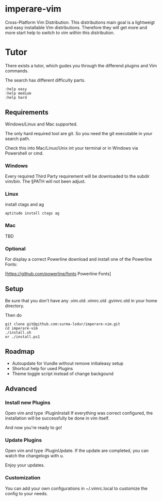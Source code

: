 # imperare-vim

Cross-Platform Vim Distribution.
This distributions main goal is a lightweigt and easy installable Vim distributions.
Therefore they will get more and more start help to switch to vim within this distribution.

# Tutor

There exists a tutor, which gudes you through the differend plugins and Vim commands.

The search has different difficulty parts.

    :help easy
    :help medium
    :help hard



## Requirements

Windows/Linux and Mac supported.

The only hard required tool are git.
So you need the git executable in your search path.

Check this into Mac/Linux/Unix int your terminal or in Windows via Powershell or cmd.

### Windows

Every required Third Party requirement will be downloaded to the subdir vim/bin.
The §PATH will not been adjust.

### Linux

install ctags and ag

    aptitude install ctags ag

### Mac

TBD

### Optional

For display a correct Powerline download and install one of the Powerline Fonts:

[https://github.com/powerline/fonts Powerline Fonts]

## Setup

Be sure that you don't have any .vim.old .vimrc.old .gvimrc.old in your
home directory.

Then do

    git clone git@github.com:surma-lodur/imperare-vim.git 
    cd imperare-vim
    ./install.sh
    or ./install.ps1


## Roadmap

* Autoupdate for Vundle without remove initialeasy setup
* Shortcut help for used Plugins
* Theme toggle script instead of change backgound

## Advanced

### Install new Plugins 

Open vim and type :PluginInstall
If everything was correct configured, the installation will be successfully be done in
vim itself.

And now you're ready to go!

### Update Plugins

Open vim and type :PluginUpdate.
If the update are completed, you can watch the changelogs with u.

Enjoy your updates.

### Customization

You can add your own configurations in ~/.vimrc.local to customize the config to your needs.
